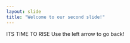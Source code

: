 ```yaml
---
layout: slide
title: "Welcome to our second slide!"
---
```

ITS TIME TO RISE
Use the left arrow to go back!
